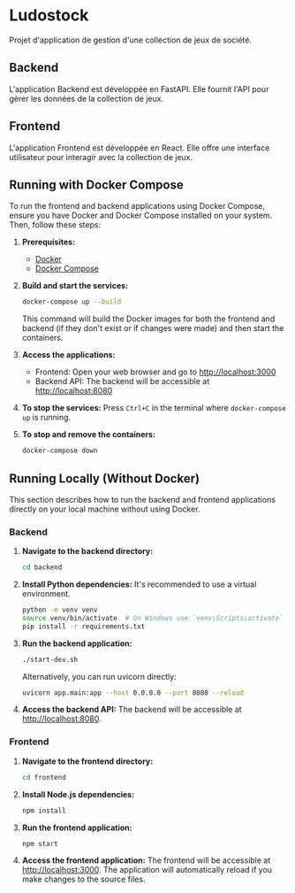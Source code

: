 # Ludostock

Projet d'application de gestion d'une collection de jeux de société.

## Backend

L'application Backend est développée en FastAPI. Elle fournit l'API pour gérer les données de la collection de jeux.

## Frontend

L'application Frontend est développée en React. Elle offre une interface utilisateur pour interagir avec la collection de jeux.

## Running with Docker Compose

To run the frontend and backend applications using Docker Compose, ensure you have Docker and Docker Compose installed on your system. Then, follow these steps:

1.  **Prerequisites:**
    *   [Docker](https://docs.docker.com/get-docker/)
    *   [Docker Compose](https://docs.docker.com/compose/install/)

2.  **Build and start the services:**
    ```bash
    docker-compose up --build
    ```
    This command will build the Docker images for both the frontend and backend (if they don't exist or if changes were made) and then start the containers.

3.  **Access the applications:**
    *   Frontend: Open your web browser and go to [http://localhost:3000](http://localhost:3000)
    *   Backend API: The backend will be accessible at [http://localhost:8080](http://localhost:8080)

4.  **To stop the services:**
    Press `Ctrl+C` in the terminal where `docker-compose up` is running.

5.  **To stop and remove the containers:**
    ```bash
    docker-compose down
    ```

## Running Locally (Without Docker)

This section describes how to run the backend and frontend applications directly on your local machine without using Docker.

### Backend

1.  **Navigate to the backend directory:**
    ```bash
    cd backend
    ```

2.  **Install Python dependencies:**
    It's recommended to use a virtual environment.
    ```bash
    python -m venv venv
    source venv/bin/activate  # On Windows use `venv\Scripts\activate`
    pip install -r requirements.txt
    ```

3.  **Run the backend application:**
    ```bash
    ./start-dev.sh
    ```
    Alternatively, you can run uvicorn directly:
    ```bash
    uvicorn app.main:app --host 0.0.0.0 --port 8080 --reload
    ```

4.  **Access the backend API:**
    The backend will be accessible at [http://localhost:8080](http://localhost:8080).

### Frontend

1.  **Navigate to the frontend directory:**
    ```bash
    cd frontend
    ```

2.  **Install Node.js dependencies:**
    ```bash
    npm install
    ```

3.  **Run the frontend application:**
    ```bash
    npm start
    ```

4.  **Access the frontend application:**
    The frontend will be accessible at [http://localhost:3000](http://localhost:3000).
    The application will automatically reload if you make changes to the source files.
